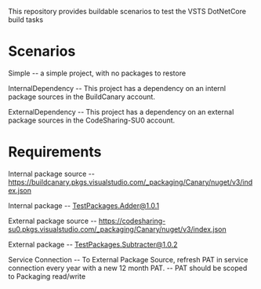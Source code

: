 This repository provides buildable scenarios to test the VSTS DotNetCore build tasks

Scenarios
=========
Simple -- a simple project, with no packages to restore

InternalDependency -- This project has a dependency on an internl package sources in the BuildCanary account.

ExternalDependency -- This project has a dependency on an external package sources in the CodeSharing-SU0 account.

Requirements
============

Internal package source -- https://buildcanary.pkgs.visualstudio.com/_packaging/Canary/nuget/v3/index.json

Internal package        -- TestPackages.Adder@1.0.1

External package source -- https://codesharing-su0.pkgs.visualstudio.com/_packaging/Canary/nuget/v3/index.json

External package        -- TestPackages.Subtracter@1.0.2

Service Connection      -- To External Package Source, refresh PAT in service connection every year with a new 12 month PAT.
                        -- PAT should be scoped to Packaging read/write